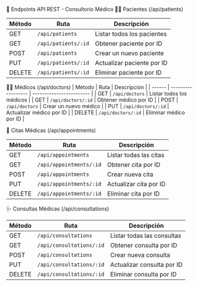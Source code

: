 📡 Endpoints API REST - Consultorio Médico
🧑‍⚕️ Pacientes (/api/patients)


| Método | Ruta                | Descripción                |
| ------ | ------------------- | -------------------------- |
| GET    | `/api/patients`     | Listar todos los pacientes |
| GET    | `/api/patients/:id` | Obtener paciente por ID    |
| POST   | `/api/patients`     | Crear un nuevo paciente    |
| PUT    | `/api/patients/:id` | Actualizar paciente por ID |
| DELETE | `/api/patients/:id` | Eliminar paciente por ID   |


👨‍⚕️ Médicos (/api/doctors)
| Método | Ruta               | Descripción              |
| ------ | ------------------ | ------------------------ |
| GET    | `/api/doctors`     | Listar todos los médicos |
| GET    | `/api/doctors/:id` | Obtener médico por ID    |
| POST   | `/api/doctors`     | Crear un nuevo médico    |
| PUT    | `/api/doctors/:id` | Actualizar médico por ID |
| DELETE | `/api/doctors/:id` | Eliminar médico por ID   |

📅 Citas Médicas (/api/appointments)

| Método | Ruta                    | Descripción            |
| ------ | ----------------------- | ---------------------- |
| GET    | `/api/appointments`     | Listar todas las citas |
| GET    | `/api/appointments/:id` | Obtener cita por ID    |
| POST   | `/api/appointments`     | Crear nueva cita       |
| PUT    | `/api/appointments/:id` | Actualizar cita por ID |
| DELETE | `/api/appointments/:id` | Eliminar cita por ID   |

🩺 Consultas Médicas (/api/consultations)

| Método | Ruta                     | Descripción                |
| ------ | ------------------------ | -------------------------- |
| GET    | `/api/consultations`     | Listar todas las consultas |
| GET    | `/api/consultations/:id` | Obtener consulta por ID    |
| POST   | `/api/consultations`     | Crear nueva consulta       |
| PUT    | `/api/consultations/:id` | Actualizar consulta por ID |
| DELETE | `/api/consultations/:id` | Eliminar consulta por ID   |


